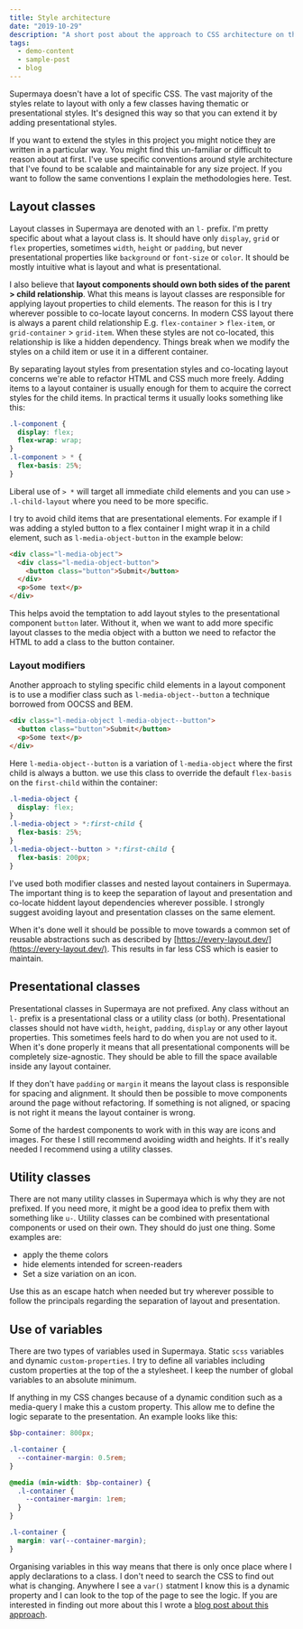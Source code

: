 ```yaml
---
title: Style architecture
date: "2019-10-29"
description: "A short post about the approach to CSS architecture on this project"
tags:
  - demo-content
  - sample-post
  - blog
---
```


Supermaya doesn't have a lot of specific CSS. The vast majority of the styles relate to layout with only a few classes having thematic or presentational styles. It's designed this way so that you can extend it by adding presentational styles.

If you want to extend the styles in this project you might notice they are written in a particular way. You might find this un-familiar or difficult to reason about at first. I've use specific conventions around style architecture that I've found to be scalable and maintainable for any size project. If you want to follow the same conventions I explain the methodologies here. Test.

## Layout classes

Layout classes in Supermaya are denoted with an `l-` prefix. I'm pretty specific about what a layout class is. It should have only `display`, `grid` or `flex` properties, sometimes `width`, `height` or `padding`, but never presentational properties like `background` or `font-size` or `color`. It should be mostly intuitive what is layout and what is presentational.

I also believe that **layout components should own both sides of the parent > child relationship**. What this means is layout classes are responsible for applying layout properties to child elements. The reason for this is I try wherever possible to co-locate layout concerns. In modern CSS layout there is always a parent child relationship E.g. `flex-container` > `flex-item`, or `grid-container` > `grid-item`. When these styles are not co-located, this relationship is like a hidden dependency. Things break when we modify the styles on a child item or use it in a different container.

By separating layout styles from presentation styles and co-locating layout concerns we're able to refactor HTML and CSS much more freely. Adding items to a layout container is usually enough for them to acquire the correct styles for the child items. In practical terms it usually looks something like this:

```css
.l-component {
  display: flex;
  flex-wrap: wrap;
}
.l-component > * {
  flex-basis: 25%;
}
```

Liberal use of `> *` will target all immediate child elements and you can use `> .l-child-layout` where you need to be more specific.

I try to avoid child items that are presentational elements. For example if I was adding a styled button to a flex container I might wrap it in a child element, such as `l-media-object-button` in the example below:

```html
<div class="l-media-object">
  <div class="l-media-object-button">
    <button class="button">Submit</button>
  </div>
  <p>Some text</p>
</div>
```

This helps avoid the temptation to add layout styles to the presentational component `button` later. Without it, when we want to add more specific layout classes to the media object with a button we need to refactor the HTML to add a class to the button container.

### Layout modifiers

Another approach to styling specific child elements in a layout component is to use a modifier class such as `l-media-object--button` a technique borrowed from OOCSS and BEM.

```html
<div class="l-media-object l-media-object--button">
  <button class="button">Submit</button>
  <p>Some text</p>
</div>
```

Here `l-media-object--button` is a variation of `l-media-object` where the first child is always a button. we use this class to override the default `flex-basis` on the `first-child` within the container:

```css
.l-media-object {
  display: flex;
}
.l-media-object > *:first-child {
  flex-basis: 25%;
}
.l-media-object--button > *:first-child {
  flex-basis: 200px;
}
```

I've used both modifier classes and nested layout containers in Supermaya. The important thing is to keep the separation of layout and presentation and co-locate hiddent layout dependencies wherever possible. I strongly suggest avoiding layout and presentation classes on the same element.

When it's done well it should be possible to move towards a common set of reusable abstractions such as described by [https://every-layout.dev/](https://every-layout.dev/). This results in far less CSS which is easier to maintain.

## Presentational classes

Presentational classes in Supermaya are not prefixed. Any class without an `l-` prefix is a presentational class or a utility class (or both). Presentational classes should not have `width`, `height`, `padding`, `display` or any other layout properties. This sometimes feels hard to do when you are not used to it. When it's done properly it means that all presentational components will be completely size-agnostic. They should be able to fill the space available inside any layout container.

If they don't have `padding` or `margin` it means the layout class is responsible for spacing and alignment. It should then be possible to move components around the page without refactoring. If something is not aligned, or spacing is not right it means the layout container is wrong.

Some of the hardest components to work with in this way are icons and images. For these I still recommend avoiding width and heights. If it's really needed I recommend using a utility classes.

## Utility classes

There are not many utility classes in Supermaya which is why they are not prefixed. If you need more, it might be a good idea to prefix them with something like `u-`. Utility classes can be combined with presentational components or used on their own. They should do just one thing. Some examples are:

- apply the theme colors
- hide elements intended for screen-readers
- Set a size variation on an icon.

Use this as an escape hatch when needed but try wherever possible to follow the principals regarding the separation of layout and presentation.

## Use of variables

There are two types of variables used in Supermaya. Static `scss` variables and dynamic `custom-properties`. I try to define all variables including custom properties at the top of the a stylesheet. I keep the number of global variables to an absolute minimum.

If anything in my CSS changes because of a dynamic condition such as a media-query I make this a custom property. This allow me to define the logic separate to the presentation. An example looks like this:

```scss
$bp-container: 800px;

.l-container {
  --container-margin: 0.5rem;
}

@media (min-width: $bp-container) {
  .l-container {
    --container-margin: 1rem;
  }
}

.l-container {
  margin: var(--container-margin);
}
```

Organising variables in this way means that there is only once place where I apply declarations to a class. I don't need to search the CSS to find out what is changing. Anywhere I see a `var()` statment I know this is a dynamic property and I can look to the top of the page to see the logic. If you are interested in finding out more about this I wrote a [blog post about this approach](https://www.madebymike.com.au/writing/using-css-variables/).

